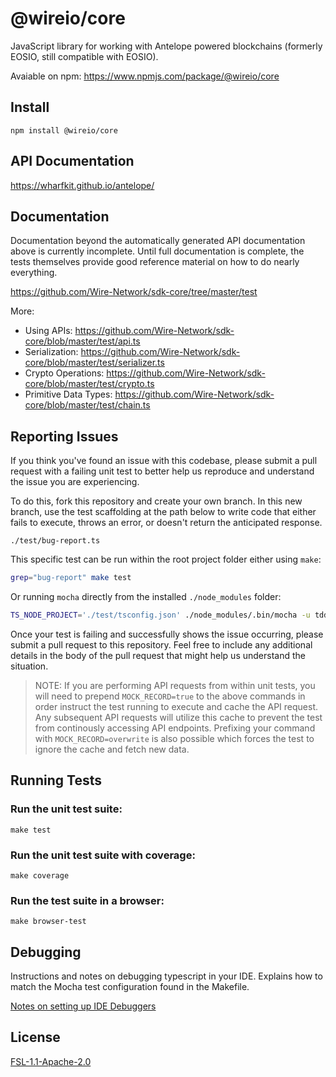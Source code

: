 # @wireio/core

JavaScript library for working with Antelope powered blockchains (formerly EOSIO, still compatible with EOSIO).

Avaiable on npm: https://www.npmjs.com/package/@wireio/core

## Install

```
npm install @wireio/core
```

## API Documentation

https://wharfkit.github.io/antelope/

## Documentation

Documentation beyond the automatically generated API documentation above is currently incomplete. Until full documentation is complete, the tests themselves provide good reference material on how to do nearly everything.

https://github.com/Wire-Network/sdk-core/tree/master/test

More:

-   Using APIs: https://github.com/Wire-Network/sdk-core/blob/master/test/api.ts
-   Serialization: https://github.com/Wire-Network/sdk-core/blob/master/test/serializer.ts
-   Crypto Operations: https://github.com/Wire-Network/sdk-core/blob/master/test/crypto.ts
-   Primitive Data Types: https://github.com/Wire-Network/sdk-core/blob/master/test/chain.ts

## Reporting Issues

If you think you've found an issue with this codebase, please submit a pull request with a failing unit test to better help us reproduce and understand the issue you are experiencing.

To do this, fork this repository and create your own branch. In this new branch, use the test scaffolding at the path below to write code that either fails to execute, throws an error, or doesn't return the anticipated response.

```
./test/bug-report.ts
```

This specific test can be run within the root project folder either using `make`:

```bash
grep="bug-report" make test
```

Or running `mocha` directly from the installed `./node_modules` folder:

```bash
TS_NODE_PROJECT='./test/tsconfig.json' ./node_modules/.bin/mocha -u tdd -r ts-node/register -r tsconfig-paths/register --extension ts test/*.ts --grep="bug-report"
```

Once your test is failing and successfully shows the issue occurring, please submit a pull request to this repository. Feel free to include any additional details in the body of the pull request that might help us understand the situation.

> NOTE: If you are performing API requests from within unit tests, you will need to prepend `MOCK_RECORD=true` to the above commands in order instruct the test running to execute and cache the API request. Any subsequent API requests will utilize this cache to prevent the test from continously accessing API endpoints. Prefixing your command with `MOCK_RECORD=overwrite` is also possible which forces the test to ignore the cache and fetch new data.

## Running Tests

### Run the unit test suite:

```
make test
```

### Run the unit test suite with coverage:

```
make coverage
```

### Run the test suite in a browser:

```
make browser-test
```

## Debugging

Instructions and notes on debugging typescript in your IDE. Explains how to match the Mocha test configuration found in the Makefile.

[Notes on setting up IDE Debuggers](docs/IDE_Debug.md)


## License

[FSL-1.1-Apache-2.0](./LICENSE.md)
